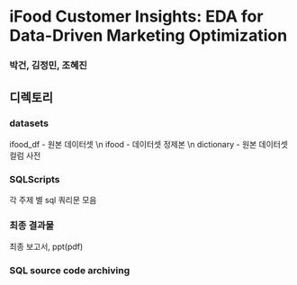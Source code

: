 # iFood Customer Insights: EDA for Data-Driven Marketing Optimization
### 박건, 김정민, 조혜진



## 디렉토리

### datasets
ifood_df - 원본 데이터셋 \n
ifood - 데이터셋 정제본 \n
dictionary - 원본 데이터셋 컬럼 사전

### SQLScripts
각 주제 별 sql 쿼리문 모음

### 최종 결과물
최종 보고서, ppt(pdf)



### SQL source code archiving


